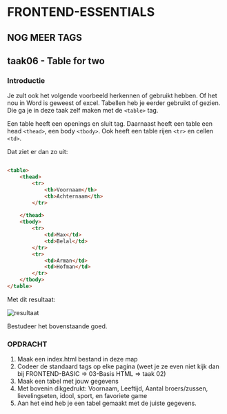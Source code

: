 # FRONTEND-ESSENTIALS

## NOG MEER TAGS

## taak06 - Table for two

### Introductie

Je zult ook het volgende voorbeeld herkennen of gebruikt hebben. Of het nou in Word is geweest of excel. Tabellen heb je eerder gebruikt of gezien.
Die ga je in deze taak zelf maken met de `<table>` tag.

Een table heeft een openings en sluit tag. Daarnaast heeft een table een head `<thead>`, een body `<tbody>`.
Ook heeft een table rijen `<tr>` en cellen `<td>`.

Dat ziet er dan zo uit:

```html

<table>
    <thead>
        <tr>
            <th>Voornaam</th>
            <th>Achternaam</th>
        </tr>
        
    </thead>
    <tbody>
        <tr>
            <td>Max</td>
            <td>Belal</td>
        </tr>
        <tr>
            <td>Arman</td>
            <td>Hofman</td>
        </tr>
    </tbody>
</table>

```

Met dit resultaat:

![resultaat](images/table.png)

Bestudeer het bovenstaande goed.

### OPDRACHT

1. Maak een index.html bestand in deze map
2. Codeer de standaard tags op elke pagina (weet je ze even niet kijk dan bij FRONTEND-BASIC => 03-Basis HTML => taak 02)
3. Maak een tabel met jouw gegevens
4. Met bovenin dikgedrukt: Voornaam, Leeftijd, Aantal broers/zussen, lievelingseten, idool, sport, en favoriete game
5. Aan het eind heb je een tabel gemaakt met de juiste gegevens.
